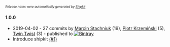 <sup><sup>*Release notes were automatically generated by [Shipkit](http://shipkit.org/)*</sup></sup>

#### 1.0.0
 - 2019-04-02 - 27 commits by [Marcin Stachniuk](https://github.com/mstachniuk) (19), [Piotr Krzemiński](https://github.com/krzemin) (5), [Twin Twist](https://github.com/TwinTwist) (3) - published to [![Bintray](https://img.shields.io/badge/Bintray-1.0.0-green.svg)](https://bintray.com/shipkit-bootstrap/bootstrap/maven/1.0.0)
 - Introduce shipkit [(#1)](https://github.com/krzemin/shipkit-workshop-15/pull/1)

